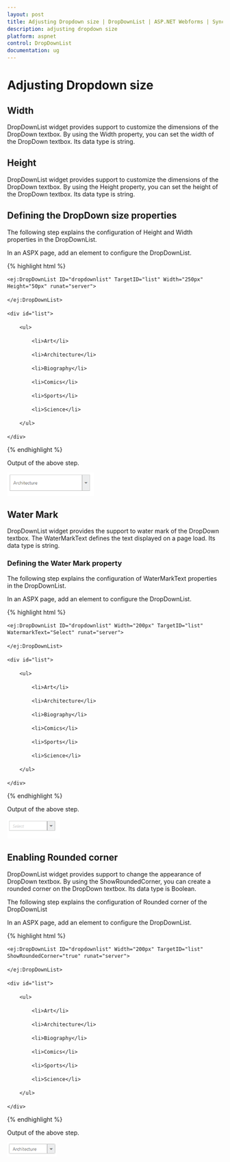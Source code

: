 ```yaml
---
layout: post
title: Adjusting Dropdown size | DropDownList | ASP.NET Webforms | Syncfusion
description: adjusting dropdown size
platform: aspnet
control: DropDownList
documentation: ug
---
```


# Adjusting Dropdown size

## Width

DropDownList widget provides support to customize the dimensions of the DropDown textbox. By using the Width property, you can set the width of the DropDown textbox. Its data type is string.

## Height

DropDownList widget provides support to customize the dimensions of the DropDown textbox. By using the Height property, you can set the height of the DropDown textbox. Its data type is string.

## Defining the DropDown size properties

The following step explains the configuration of Height and Width properties in the DropDownList.

In an ASPX page, add an element to configure the DropDownList.

{% highlight html %}

<div class="control">

    <ej:DropDownList ID="dropdownlist" TargetID="list" Width="250px" Height="50px" runat="server">

    </ej:DropDownList>

    <div id="list">

        <ul>

            <li>Art</li>

            <li>Architecture</li>

            <li>Biography</li>

            <li>Comics</li>

            <li>Sports</li>

            <li>Science</li>

        </ul>

    </div>

</div>







{% endhighlight %}



Output of the above step.


![](Adjusting-Dropdown-size_images/Adjusting-Dropdown-size_img1.png)



## Water Mark 

DropDownList widget provides the support to water mark of the DropDown textbox. The WaterMarkText defines the text displayed on a page load. Its data type is string.

### Defining the Water Mark property

The following step explains the configuration of WaterMarkText properties in the DropDownList. 

In an ASPX page, add an element to configure the DropDownList.

{% highlight html %}

<div class="control">

    <ej:DropDownList ID="dropdownlist" Width="200px" TargetID="list" WatermarkText="Select" runat="server">

    </ej:DropDownList>

    <div id="list">

        <ul>

            <li>Art</li>

            <li>Architecture</li>

            <li>Biography</li>

            <li>Comics</li>

            <li>Sports</li>

            <li>Science</li>

        </ul>

    </div>

</div>





{% endhighlight %}

Output of the above step.

![](Adjusting-Dropdown-size_images/Adjusting-Dropdown-size_img2.png)  



## Enabling Rounded corner

DropDownList widget provides support to change the appearance of DropDown textbox. By using the ShowRoundedCorner, you can create a rounded corner on the DropDown textbox. Its data type is Boolean.

The following step explains the configuration of Rounded corner of the DropDownList

In an ASPX page, add an element to configure the DropDownList.

{% highlight html %}

<div class="control">

    <ej:DropDownList ID="dropdownlist" Width="200px" TargetID="list" ShowRoundedCorner="true" runat="server">

    </ej:DropDownList>

    <div id="list">

        <ul>

            <li>Art</li>

            <li>Architecture</li>

            <li>Biography</li>

            <li>Comics</li>

            <li>Sports</li>

            <li>Science</li>

        </ul>

    </div>

</div>







{% endhighlight %}



Output of the above step.

![](Adjusting-Dropdown-size_images/Adjusting-Dropdown-size_img3.png)



